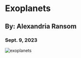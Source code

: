 # Exoplanets
## By: Alexandria Ransom 
### Sept. 9, 2023
![exoplanets]([https://media.giphy.com/media/WO6wiZtUwhRVH6LSEK/giphy.gif](https://giphy.com/gifs/nasa-planet-jpl-nasajpl-WO6wiZtUwhRVH6LSEK)https://giphy.com/gifs/nasa-planet-jpl-nasajpl-WO6wiZtUwhRVH6LSEK)

